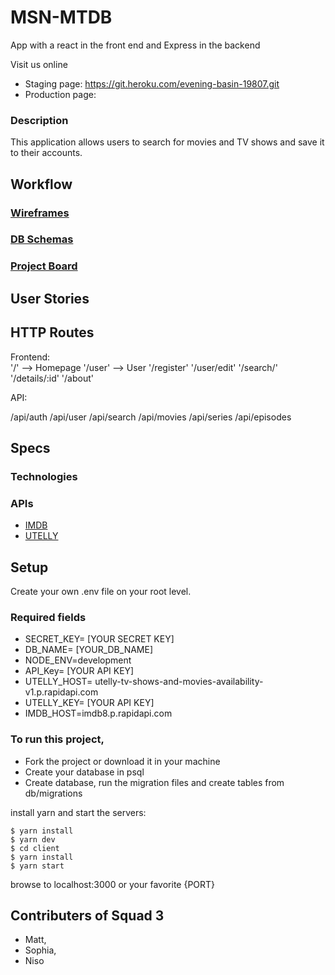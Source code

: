 # MSN-MTDB 
App with a react in the front end and Express in the backend

Visit us online
- Staging page: https://git.heroku.com/evening-basin-19807.git
- Production page: 

### Description

This application allows users to search for movies and TV shows and save it to their accounts. 

## Workflow

### [Wireframes](https://ibb.co/Hpsq3Jp)

### [DB Schemas](https://ibb.co/s1RnN7m) 

### [Project Board](https://github.com/users/lsysophia/projects/1)

## User Stories

## HTTP Routes

Frontend:  
'/' --> Homepage
'/user' --> User
'/register'
'/user/edit'
'/search/'
'/details/:id'
'/about'

API:

/api/auth
/api/user
/api/search
/api/movies
/api/series
/api/episodes

## Specs 

### Technologies


### APIs
* [IMDB ](https://rapidapi.com/apidojo/api/imdb8)
* [UTELLY](https://rapidapi.com/utelly/api/utelly)

## Setup

Create your own .env file on your root level. 

### Required fields
- SECRET_KEY= [YOUR SECRET KEY]
- DB_NAME= [YOUR_DB_NAME]
- NODE_ENV=development
- API_Key= [YOUR API KEY]
- UTELLY_HOST= utelly-tv-shows-and-movies-availability-v1.p.rapidapi.com
- UTELLY_KEY= [YOUR API KEY]
- IMDB_HOST=imdb8.p.rapidapi.com

### To run this project, 

- Fork the project or download it in your machine
- Create your database in psql
- Create database, run the migration files and create tables from db/migrations 

install yarn and start the servers:
```
$ yarn install
$ yarn dev
$ cd client
$ yarn install
$ yarn start
```

browse to localhost:3000 or your favorite {PORT}


## Contributers of Squad 3 
- Matt,
- Sophia, 
- Niso 